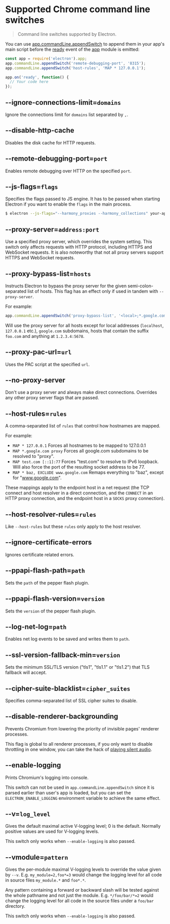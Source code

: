 # Supported Chrome command line switches

> Command line switches supported by Electron.

You can use [app.commandLine.appendSwitch][append-switch] to append them in
your app's main script before the [ready][ready] event of the [app][app] module
is emitted:

```javascript
const app = require('electron').app;
app.commandLine.appendSwitch('remote-debugging-port', '8315');
app.commandLine.appendSwitch('host-rules', 'MAP * 127.0.0.1');

app.on('ready', function() {
  // Your code here
});
```

## --ignore-connections-limit=`domains`

Ignore the connections limit for `domains` list separated by `,`.

## --disable-http-cache

Disables the disk cache for HTTP requests.

## --remote-debugging-port=`port`

Enables remote debugging over HTTP on the specified `port`.

## --js-flags=`flags`

Specifies the flags passed to JS engine. It has to be passed when starting
Electron if you want to enable the `flags` in the main process.

```bash
$ electron --js-flags="--harmony_proxies --harmony_collections" your-app
```

## --proxy-server=`address:port`

Use a specified proxy server, which overrides the system setting. This switch
only affects requests with HTTP protocol, including HTTPS and WebSocket
requests. It is also noteworthy that not all proxy servers support HTTPS and
WebSocket requests.

## --proxy-bypass-list=`hosts`

Instructs Electron to bypass the proxy server for the given semi-colon-separated
list of hosts. This flag has an effect only if used in tandem with
`--proxy-server`.

For example:

```javascript
app.commandLine.appendSwitch('proxy-bypass-list', '<local>;*.google.com;*foo.com;1.2.3.4:5678')
```

Will use the proxy server for all hosts except for local addresses (`localhost`,
`127.0.0.1` etc.), `google.com` subdomains, hosts that contain the suffix
`foo.com` and anything at `1.2.3.4:5678`.

## --proxy-pac-url=`url`

Uses the PAC script at the specified `url`.

## --no-proxy-server

Don't use a proxy server and always make direct connections. Overrides any other
proxy server flags that are passed.

## --host-rules=`rules`

A comma-separated list of `rules` that control how hostnames are mapped.

For example:

* `MAP * 127.0.0.1` Forces all hostnames to be mapped to 127.0.0.1
* `MAP *.google.com proxy` Forces all google.com subdomains to be resolved to
  "proxy".
* `MAP test.com [::1]:77` Forces "test.com" to resolve to IPv6 loopback. Will
  also force the port of the resulting socket address to be 77.
* `MAP * baz, EXCLUDE www.google.com` Remaps everything to "baz", except for
  "www.google.com".

These mappings apply to the endpoint host in a net request (the TCP connect
and host resolver in a direct connection, and the `CONNECT` in an HTTP proxy
connection, and the endpoint host in a `SOCKS` proxy connection).

## --host-resolver-rules=`rules`

Like `--host-rules` but these `rules` only apply to the host resolver.

## --ignore-certificate-errors

Ignores certificate related errors.

## --ppapi-flash-path=`path`

Sets the `path` of the pepper flash plugin.

## --ppapi-flash-version=`version`

Sets the `version` of the pepper flash plugin.

## --log-net-log=`path`

Enables net log events to be saved and writes them to `path`.

## --ssl-version-fallback-min=`version`

Sets the minimum SSL/TLS version ("tls1", "tls1.1" or "tls1.2") that TLS
fallback will accept.

## --cipher-suite-blacklist=`cipher_suites`

Specifies comma-separated list of SSL cipher suites to disable.

## --disable-renderer-backgrounding

Prevents Chromium from lowering the priority of invisible pages' renderer
processes.

This flag is global to all renderer processes, if you only want to disable
throttling in one window, you can take the hack of
[playing silent audio][play-silent-audio].

## --enable-logging

Prints Chromium's logging into console.

This switch can not be used in `app.commandLine.appendSwitch` since it is parsed
earlier than user's app is loaded, but you can set the `ELECTRON_ENABLE_LOGGING`
environment variable to achieve the same effect.

## --v=`log_level`

Gives the default maximal active V-logging level; 0 is the default. Normally
positive values are used for V-logging levels.

This switch only works when `--enable-logging` is also passed.

## --vmodule=`pattern`

Gives the per-module maximal V-logging levels to override the value given by
`--v`. E.g. `my_module=2,foo*=3` would change the logging level for all code in
source files `my_module.*` and `foo*.*`.

Any pattern containing a forward or backward slash will be tested against the
whole pathname and not just the module. E.g. `*/foo/bar/*=2` would change the
logging level for all code in the source files under a `foo/bar` directory.

This switch only works when `--enable-logging` is also passed.

[app]: app.md
[append-switch]: app.md#appcommandlineappendswitchswitch-value
[ready]: app.md#event-ready
[play-silent-audio]: https://github.com/atom/atom/pull/9485/files
